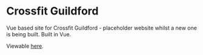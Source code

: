 # Crossfit Guildford

Vue based site for Crossfit Guildford - placeholder website whilst a new one is being built. Built in Vue.

Viewable [here](https://crossfit-guildford.herokuapp.com).
